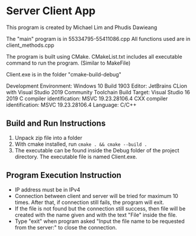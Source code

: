 # Server Client App

This program is created by Michael Lim and Phudis Dawieang

The "main" program is in 55334795-55411086.cpp
All functions used are in client_methods.cpp

The program is built using CMake.
CMakeList.txt includes all executable command to run the program. (Similar to MakeFile)

Client.exe is in the folder "cmake-build-debug"

Development Environment: Windows 10 Build 1903
Editor: JetBrains CLion with Visual Studio 2019 Community Toolchain
Build Target: Visual Studio 16 2019
C compiler identification: MSVC 19.23.28106.4
CXX compiler identification: MSVC 19.23.28106.4
Language: C/C++

## Build and Run Instructions
1. Unpack zip file into a folder
2. With cmake installed, run `cmake . && cmake --build .`
3. The executable can be found inside the Debug folder of the project directory. The executable file is named Client.exe.


## Program Execution Instruction
- IP address must be in IPv4
- Connection between client and server will be tried for maximum 10 times. After that, if connection still fails, the program will exit.
- If the file is not found but the connection still success, then file will be created with the name given and with the text "File" inside the file.
- Type "exit" when program asked "Input the file name to be requested from the server:" to close the connection.
